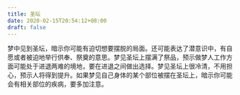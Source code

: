 ```yaml
---
title: 圣坛
date: 2020-02-15T20:54:12+08:00
draft: false
---
```


梦中见到圣坛，暗示你可能有迫切想要摆脱的局面。还可能表达了潜意识中，有自愿或者被迫地举行供奉、祭奠的意思。梦见圣坛上摆满了祭品，预示做梦人工作方面可能处于进退两难的境地，要在进退之间做出选择。梦见圣坛上很冷清，不用担心，预示人将得到提升。如果梦见自己身体的某个部位被摆在圣坛上，暗示你可能会有相关部位的疾病，要多加注意。